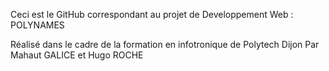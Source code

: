 Ceci est le GitHub correspondant au projet de Developpement Web :
POLYNAMES

Réalisé dans le cadre de la formation en infotronique de Polytech Dijon
Par Mahaut GALICE et Hugo ROCHE
